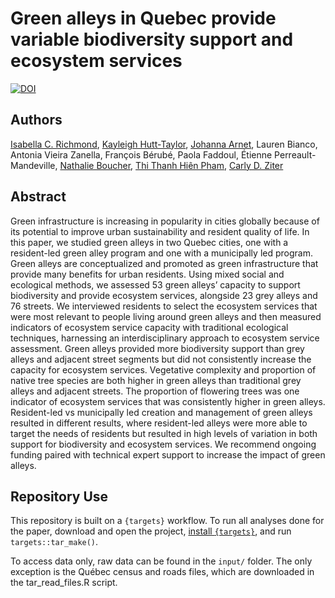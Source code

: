 # Green alleys in Quebec provide variable biodiversity support and ecosystem services


[![DOI](https://zenodo.org/badge/644920466.svg)](https://doi.org/10.5281/zenodo.15304732)



## Authors
[Isabella C. Richmond](https://github.com/icrichmond/), [Kayleigh Hutt-Taylor](https://ca.linkedin.com/in/kayleigh-hutt-taylor-a85981101?trk=public_post_feed-actor-name), [Johanna Arnet](https://paqlab.uqam.ca/members/johanna-arnet.php?lang=en), Lauren Bianco, Antonia Vieira Zanella, François Bérubé, Paola Faddoul, Étienne Perreault-Mandeville, [Nathalie Boucher](https://organismerespire.com/index.html), [Thi Thanh Hiên Pham](https://professeurs.uqam.ca/professeur/pham.thi_thanh_hien/), [Carly D. Ziter](https://www.carlyziter.com/)

## Abstract
Green infrastructure is increasing in popularity in cities globally because of its potential to improve urban sustainability and resident quality of life. In this paper, we studied green alleys in two Quebec cities, one with a resident-led green alley program and one with a municipally led program. Green alleys are conceptualized and promoted as green infrastructure that provide many benefits for urban residents. Using mixed social and ecological methods, we assessed 53 green alleys’ capacity to support biodiversity and provide ecosystem services, alongside 23 grey alleys and 76 streets. We interviewed residents to select the ecosystem services that were most relevant to people living around green alleys and then measured indicators of ecosystem service capacity with traditional ecological techniques, harnessing an interdisciplinary approach to ecosystem service assessment. Green alleys provided more biodiversity support than grey alleys and adjacent street segments but did not consistently increase the capacity for ecosystem services. Vegetative complexity and proportion of native tree species are both higher in green alleys than traditional grey alleys and adjacent streets. The proportion of flowering trees was one indicator of ecosystem services that was consistently higher in green alleys. Resident-led vs municipally led creation and management of green alleys resulted in different results, where resident-led alleys were more able to target the needs of residents but resulted in high levels of variation in both support for biodiversity and ecosystem services. We recommend ongoing funding paired with technical expert support to increase the impact of green alleys.

## Repository Use
This repository is built on a `{targets}` workflow. To run all analyses done for the paper, download and open the project, [install `{targets}`](https://books.ropensci.org/targets/), and run `targets::tar_make()`.

To access data only, raw data can be found in the `input/` folder. The only exception is the Québec census and roads files, which are downloaded in the tar_read_files.R script.
